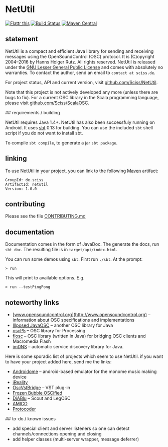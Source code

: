 # NetUtil

[![Flattr this](http://api.flattr.com/button/flattr-badge-large.png)](https://flattr.com/submit/auto?user_id=sciss&url=https%3A%2F%2Fgithub.com%2FSciss%2FNetUtil&title=NetUtil%20OSC%20Library&language=Java&tags=github&category=software)
[![Build Status](https://travis-ci.org/Sciss/NetUtil.svg?branch=master)](https://travis-ci.org/Sciss/NetUtil)
[![Maven Central](https://maven-badges.herokuapp.com/maven-central/de.sciss/netutil/badge.svg)](https://maven-badges.herokuapp.com/maven-central/de.sciss/netutil)

## statement

NetUtil is a compact and efficient Java library for sending and receiving messages using the OpenSoundControl (OSC) protocol. It is (C)opyright 2004&ndash;2016 by Hanns Holger Rutz. All rights reserved. NetUtil is released under the [GNU Lesser General Public License](https://raw.github.com/Sciss/NetUtil/master/LICENSE) and comes with absolutely no warranties. To contact the author, send an email to `contact at sciss.de`.

For project status, API and current version, visit [github.com/Sciss/NetUtil](https://github.com/Sciss/NetUtil).

Note that this project is not actively developed any more (unless there are bugs to fix). For a current OSC library in the Scala programming language, please visit [github.com/Sciss/ScalaOSC](https://github.com/Sciss/ScalaOSC).

## requirements / building

NetUtil requires Java 1.4+. NetUtil has also been successfuly running on Android. It uses [sbt](http://sbt.github.com/) 0.13 for building. You can use the included `sbt` shell script if you do not want to install sbt.

To compile `sbt compile`, to generate a jar `sbt package`.

## linking

To use NetUtil in your project, you can link to the following [Maven](http://search.maven.org) artifact:

    GroupId: de.sciss
    ArtifactId: netutil
    Version: 1.0.0

## contributing

Please see the file [CONTRIBUTING.md](CONTRIBUTING.md)

## documentation

Documentation comes in the form of JavaDoc. The generate the docs, run `sbt doc`. The resulting file is in `target/api/index.html`.

You can run some demos using `sbt`. First run `./sbt`. At the prompt:

    > run

This will print to available options. E.g.

    > run --testPingPong

## noteworthy links

- [www.opensoundcontrol.org](http://www.opensoundcontrol.org) &ndash; information about OSC specifications and implementations
- [Illposed JavaOSC](http://www.illposed.com/software/javaosc.html) &ndash; another OSC library for Java
- [oscP5](http://www.sojamo.de/iv/index.php?n=11) &ndash; OSC library for Processing
- [flosc](http://www.benchun.net/flosc/) &ndash; OSC library (written in Java) for bridging OSC clients and Macromedia Flash
- [jmDNS](http://jmdns.sourceforge.net/) &ndash; automatic service discovery library for Java.

Here is some sporadic list of projects which seem to use NetUtil. if you want to have your project added here, send me the links:

- [Androidome](http://code.google.com/p/androidome/) &ndash; android-based emulator for the monome music making device
- [jReality](http://www3.math.tu-berlin.de/jreality/)
- [OscVstBridge](http://www.savedbytechnology.com/main4/oscvstbridge.htm) &ndash; VST plug-in
- [Frozen Bubble OSCified](http://blog.cappel-nord.de/2008/07/frozen-bubble/)
- [DiABlu](http://diablu.jorgecardoso.eu/) &ndash; Scout and LegOSC
- [AMICO](http://amico.sourceforge.net/)
- [Protocoder](http://www.protocoder.org/)

## to-do / known issues

- add special client and server listeners so one can detect channels/connections opening and closing
- add helper classes (multi-server wrapper, message deferrer)

